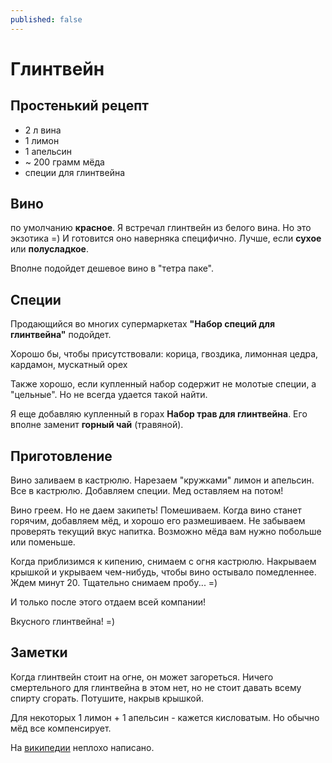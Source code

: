 ```yaml
---
published: false
---
```


# Глинтвейн

Простенький рецепт
------------------

- 2 л вина
- 1 лимон
- 1 апельсин
- ~ 200 грамм мёда
- специи для глинтвейна

Вино
------------------
по умолчанию **красное**. Я встречал глинтвейн из белого вина. Но это экзотика =) И готовится оно наверняка специфично.
Лучше, если **сухое** или **полусладкое**.

Вполне подойдет дешевое вино в "тетра паке".

Специи
-------------------
Продающийся во многих супермаркетах **"Набор специй для глинтвейна"** подойдет.

Хорошо бы, чтобы присутствовали:
	корица, гвоздика, лимонная цедра, кардамон, мускатный орех

Также хорошо, если купленный набор содержит не молотые специи, а "цельные". Но не всегда удается такой найти.

Я еще добавляю купленный в горах **Набор трав для глинтвейна**. Его вполне заменит **горный чай** (травяной).

Приготовление
-------------------
Вино заливаем в кастрюлю.
Нарезаем "кружками" лимон и апельсин. Все в кастрюлю.
Добавляем специи.
Мед оставляем на потом!

Вино греем. Но не даем закипеть!
Помешиваем.
Когда вино станет горячим, добавляем мёд, и хорошо его размешиваем.
Не забываем проверять текущий вкус напитка.
Возможно мёда вам нужно побольше или поменьше.

Когда приблизимся к кипению, снимаем с огня кастрюлю. Накрываем крышкой и укрываем чем-нибудь, чтобы вино остывало помедленнее.
Ждем минут 20.
Тщательно снимаем пробу... =)

И только после этого отдаем всей компании!

Вкусного глинтвейна! =)

Заметки
-------------------
Когда глинтвейн стоит на огне, он может загореться.
Ничего смертельного для глинтвейна в этом нет, но не стоит давать всему спирту сгорать.
Потушите, накрыв крышкой.

Для некоторых 1 лимон + 1 апельсин - кажется кисловатым.
Но обычно мёд все компенсирует.

На [википедии](https://ru.wikipedia.org/wiki/%D0%93%D0%BB%D0%B8%D0%BD%D1%82%D0%B2%D0%B5%D0%B9%D0%BD) неплохо написано.
